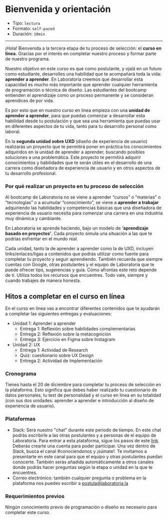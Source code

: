 # Bienvenida y orientación

* Tipo: `lectura`
* Formato: `self-paced`
* Duración: `10min`

***

¡Hola! Bienvenida a la tercera etapa de tu proceso de selección: el **curso en
línea.** Gracias por el interés en completar nuestro proceso y formar parte de
nuestro programa. 

Nuestro objetivo en este curso es que como postulante, y ojalá en un futuro como
estudiante, desarrolles una habilidad que te acompañará toda la vida: **aprender
a aprender**. En Laboratoria creemos que desarrollar esta capacidad es mucho más
importante que aprender cualquier herramienta de programación o técnica de
diseño. Las estudiantes del bootcamp entienden el aprendizaje como un proceso
permanente y se consideran aprendices de por vida. 

Es por esto que en nuestro curso en línea empieza con una **unidad de aprender a
aprender**, para que puedas comenzar a desarrollar esta habilidad desde tu
postulación y que sea una herramienta que puedas usar en diferentes aspectos de
tu vida, tanto para tu desarrollo personal como laboral.

En la **segunda unidad sobre UXD** (diseño de experiencia de usuario) realizarás
un proyecto que te permitirá poner en práctica los conocimientos adquiridos en
la unidad de aprender a aprender, buscando posibles soluciones a una
problemática. Este proyecto te permitirá adquirir conocimientos y habilidades
que te serán útiles en el desarrollo de una carrera como diseñadora de
experiencia de usuario y en otros aspectos de tu desarrollo profesional.

### Por qué realizar un proyecto en tu proceso de selección

Al bootcamp de Laboratoria no se viene a aprender “cursos” o “materias” o
“tecnologías” o a acumular “conocimiento”, se viene a **aprender a trabajar**
adquiriendo las habilidades y competencias básicas que una diseñadora de
experiencia de usuario necesita para comenzar una carrera en una industria muy
dinámica y cambiante.

En Laboratoria se aprende haciendo, bajo un modelo de **‘aprendizaje basado en
proyectos’**. Cada proyecto simula una situación a las que te podrías enfrentar
en el mundo real. 

Cada unidad, tanto la de aprender a aprender como la de UXD, incluyen
links/enlaces/ligas a contenidos que podrás utilizar como fuente para completar
tu proyecto y seguir aprendiendo. También recuerda que siempre cuentas con
Google, otras postulantes y el equipo de Laboratoria que te puede ofrecer tips,
sugerencias y guía. Cómo afrontas este reto depende de ti. Utiliza todos los
recursos que encuentres. Todo vale, siempre y cuando trabajes de manera honesta.

## Hitos a completar en el curso en línea

En el curso en línea vas a encontrar diferentes contenidos que te ayudarán a
completar las siguientes entregas y evaluaciones:

- Unidad 1: Aprender a aprender
  * Entrega 1: Reflexión sobre habilidades complementarias 
  * Entrega 2: Reflexión sobre la metacognición
  * Entrega 3: Ejercicio en Figma sobre Instagram
- Unidad 2: UX
  * Entrega 1: Actividad de Research
  * Quiz: cuestionario sobre UX Design
  * Entrega 2: Actividad de Implementación

### Cronograma

Tienes hasta el 20 de diciembre para completar tu proceso de selección en la
plataforma. Esto significa que debes haber realizado tu cuestionario de datos
personales, tu test de personalidad y el curso en línea en su totalidad (con sus
dos unidades: aprender a aprender e introducción al diseño de experiencia de
usuario).

### Plataformas

- Slack: Será nuestro "chat" durante este periodo de tiempo. En este chat podrás
  escribirle a las otras postulantes y a personas de el equipo de Laboratoria.
  Para entrar a esta plataforma, sigue los pasos de este [link](https://join.slack.com/t/laboratoria-space/shared_invite/zt-ja1zluif-Y1ZMVw1IUd2~~0EIpBsfGw).  
  Deberás crearte una cuenta para poder participar. Una vez dentro de Slack,
  busca el canal #conociendonos y ¡súmate!. Te invitamos a presentarte en este
  canal para que el equipo y otras postulantes puedan conocerte. También serás
  añadida automáticamente a otros canales donde podrás hacer preguntas según
  la etapa o unidad en la que te encuentres.
- Correo electrónico: también cualquier pregunta o problema en la plataforma nos
 puedes escribir a postula@laboratoria.la

### Requerimientos previos

Ningún conocimiento previo de programación o diseño es necesario para completar
este curso.


